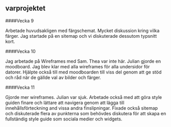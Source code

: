 ## varprojektet

####Vecka 9

Arbetade huvudsakligen med färgschemat. Mycket diskussion kring vilka färger. Jag startade på en sitemap och vi diskuterade dessutom typsnitt kort.

####Vecka 10

Jag arbetade på Wireframes med Sam. Thea var inte här. Julian gjorde en moodboard. Jag blev klar med alla wireframes för alla undersidor för datorer. Hjälpte också till med moodboarden till viss del genom att ge stöd och råd när de gällde val av bilder och färger.

####Vecka 11

Gjorde mer wireframes. Julian var sjuk. Arbetade också med att göra style guiden finare och lättare att navigera genom att lägga till innehållsförteckning and vissa andra finslipningar. Fixade också sitemap och diskuterade flera av punkterna som behövdes diskutera för att skapa en fullständig style guide som sociala medier och widgets.
